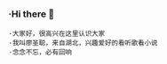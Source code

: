 ### ·Hi there 👋
    ·大家好，很高兴在这里认识大家
    ·我叫廖圣聪，来自湖北，兴趣爱好的看听歌看小说
    ·念念不忘，必有回响
<!--
**LSCLS/LSCLS** is a ✨ _special_ ✨ repository because its `README.md` (this file) appears on your GitHub profile.

Here are some ideas to get you started:

- 🔭 I’m currently working on ...
- 🌱 I’m currently learning ...
- 👯 I’m looking to collaborate on ...
- 🤔 I’m looking for help with ...
- 💬 Ask me about ...
- 📫 How to reach me: ...
- 😄 Pronouns: ...
- ⚡ Fun fact: ...
-->
